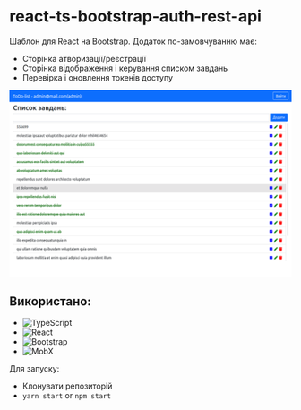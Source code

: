# react-ts-bootstrap-auth-rest-api
Шаблон для React на Bootstrap.
Додаток по-замовчуванню має:
* Сторінка атворизації/реєстрації
* Сторінка відображення і керування списком завдань
* Перевірка і оновлення токенів доступу

![img](./assets/ksnip_20230412-200434.png)

## Використано:
* ![TypeScript](https://img.shields.io/badge/typescript-%23007ACC.svg?style=for-the-badge&logo=typescript&logoColor=white)
* ![React](https://img.shields.io/badge/react-%2320232a.svg?style=for-the-badge&logo=react&logoColor=%2361DAFB)
* ![Bootstrap](https://img.shields.io/badge/bootstrap-%23563D7C.svg?style=for-the-badge&logo=bootstrap&logoColor=white)
* ![MobX](https://img.shields.io/badge/mobx-%23316192.svg?style=for-the-badge&logoColor=white)

Для запуску:
* Клонувати репозиторій
* `yarn start` or `npm start`

